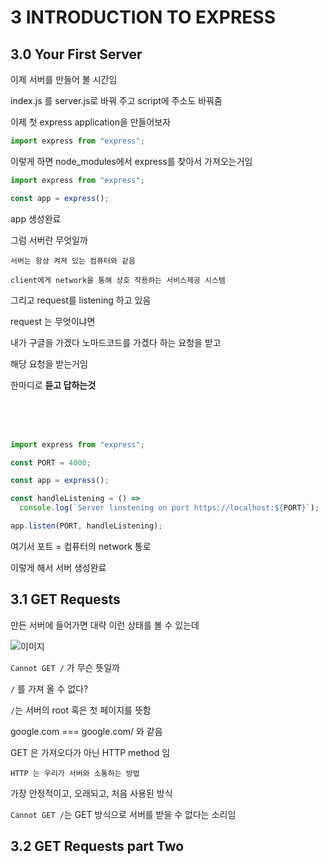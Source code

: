 # 3 INTRODUCTION TO EXPRESS

## 3.0 Your First Server

이제 서버를 만들어 볼 시간임

index.js 를 server.js로 바꿔 주고 script에 주소도 바꿔줌

이제 첫 express application을 만들어보자

```js
import express from "express";
```

이렇게 하면 node_modules에서 express를 찾아서 가져오는거임

```js
import express from "express";

const app = express();
```

app 생성완료

그럼 서버란 무엇일까

    서버는 항상 켜져 있는 컴퓨터와 같음

    client에게 network을 통해 상호 작용하는 서비스제공 시스템

그리고 request를 listening 하고 있음

request 는 무엇이냐면

내가 구글을 가겠다 노마드코드를 가겠다 하는 요청을 받고

해당 요청을 받는거임

한마디로 **듣고 답하는것**

<br><br><br>

```js
import express from "express";

const PORT = 4000;

const app = express();

const handleListening = () =>
  console.log(`Server linstening on port https://localhost:${PORT}`);

app.listen(PORT, handleListening);
```

여기서 포트 = 컴퓨터의 network 통로

이렇게 해서 서버 생성완료

## 3.1 GET Requests

만든 서버에 들어가면 대략 이런 상태를 볼 수 있는데

![이미지](https://i.stack.imgur.com/gNMR2.png)

`Cannot GET /` 가 무슨 뜻일까

`/` 를 가져 올 수 없다?

`/`는 서버의 root 혹은 첫 페이지를 뜻함

google.com === google.com/ 와 같음

GET 은 가져오다가 아닌 HTTP method 임

    HTTP 는 우리가 서버와 소통하는 방법

가장 안정적이고, 오래되고, 처음 사용된 방식

`Cannot GET /`는 GET 방식으로 서버를 받을 수 없다는 소리임

## 3.2 GET Requests part Two
